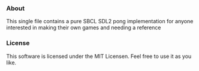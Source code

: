 ### About
This single file contains a pure SBCL SDL2 pong implementation for anyone interested in making
their own games and needing a reference

### License
This software is licensed under the MIT Licensen. Feel free to use it as you like.
